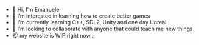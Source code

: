 - 👋 Hi, I’m Emanuele
- 👀 I’m interested in learning how to create better games
- 🌱 I’m currently learning C++, SDL2, Unity and one day Unreal
- 💞️ I’m looking to collaborate with anyone that could teach me new things
- 📫 my website is WIP right now...

<!---
EmanueleGames/EmanueleGames is a ✨ special ✨ repository because its `README.md` (this file) appears on your GitHub profile.
You can click the Preview link to take a look at your changes.
--->
